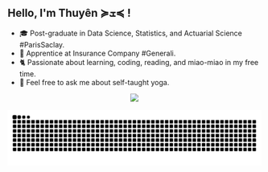 ## Hello, I'm Thuyên ≽ܫ≼ !

- 🎓 Post-graduate in Data Science, Statistics, and Actuarial Science #ParisSaclay.
- 🌱 Apprentice at Insurance Company #Generali.
- 🐈 Passionate about learning, coding, reading, and miao-miao in my free time.
- 🎀 Feel free to ask me about self-taught yoga.

<p align="center"><a href="https://fr.linkedin.com/in/le-thuy-thuyen-nguyen-b38821169?trk=people-guest_people_search-card"><img src="https://img.shields.io/badge/linkedin-%230077B5.svg?&style=for-the-badge&logo=linkedin&logoColor=white" height=25></a>



![snake gif](https://github.com/thuyen98/thuyen98/blob/output/github-contribution-grid-snake.svg)  

